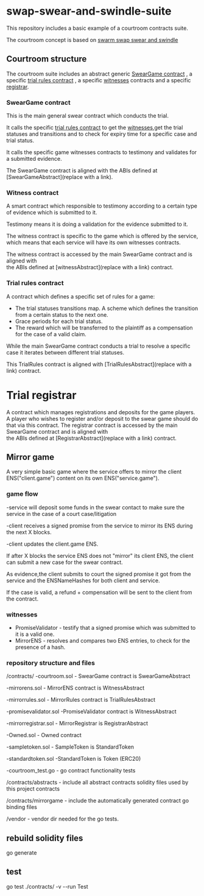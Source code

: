 # swap-swear-and-swindle-suite

This repository includes a basic example of a courtroom contracts suite.

The courtroom concept is based on [swarm swap swear and swindle](http://swarm-gateways.net/bzz:/theswarm.eth/ethersphere/orange-papers/1/sw%5E3.pdf)

## Courtroom structure

The courtroom suite includes an abstract generic [SwearGame contract](#sweargame-contract) , a specific [trial rules contract](#trial-rules-contract) , a specific [witnesses](#witness-contract) contracts and a specific [registrar](#trial-registrar).

### SwearGame contract

This is the main general swear contract which conducts the trial.

It calls the specific [trial rules contract](#trial-rules-contract) to get the [witnesses](#witness-contract),get the trial statuses and transitions
and to check for expiry time for a specific case and trial status.

It calls the specific game witnesses contracts to testimony and validates for a submitted evidence.

The SwearGame contract is aligned with the ABIs defined at [SwearGameAbstract](replace with a link).

### Witness contract

 A smart contract which responsible to testimony according to a certain type of evidence which is submitted to it.

 Testimony means it is doing a validation for the evidence submitted to it.  

 The witness contract is specific to the game which is offered by the service,
 which means that each service will have its own witnesses contracts.

 The witness contract is accessed by the main SwearGame contract and is aligned with  
 the ABIs defined at [witnessAbstract](replace with a link) contract.


### Trial rules contract

A contract which defines a specific set of rules for a game:

- The trial statuses transitions map. A scheme which defines the transition from a certain status to the next one.
- Grace periods for each trial status.
- The reward which will be transferred to the plaintiff as a compensation for the case of a valid claim.

While the main SwearGame contract conducts a trial to resolve a specific case it iterates between different trial statuses.

This TrialRules contract is aligned with [TrialRulesAbstract](replace with a link) contract.

# Trial registrar

A contract which manages registrations and deposits for the game players.
A player who wishes to register and/or deposit to the swear game should do that via this contract.
The registrar contract is accessed by the main SwearGame contract and is aligned with  
the ABIs defined at [RegistrarAbstract](replace with a link) contract.


## Mirror game
A very simple basic game where the service offers to mirror the client ENS("client.game") content on its own ENS("service.game").

### game flow
-service will deposit some funds in the swear contact to make sure the service in the case of a court case/litigation

-client receives a signed promise from the service to mirror its ENS during the next X blocks.

-client updates the client.game ENS.

If after X blocks the service ENS does not "mirror" its client ENS, the client can submit a new case for the swear contract.

As evidence,the client submits to court the signed promise it got from the service and the ENSNameHashes for both client and service.

If the case is valid, a refund + compensation will be sent to the client from the contract.

### witnesses
 - PromiseValidator - testify that a signed promise which was submitted to it is a valid one.
 - MirrorENS        - resolves and compares two ENS entries, to check for the presence of a hash.


### repository structure and files
 /contracts/
 -courtroom.sol - SwearGame contract is SwearGameAbstract

 -mirrorens.sol - MirrorENS contract is WitnessAbstract

 -mirrorrules.sol - MirrorRules contract is TrialRulesAbstract

 -promisevalidator.sol -PromiseValidator contract is WitnessAbstract

 -mirrorregistrar.sol - MirrorRegistrar is RegistrarAbstract

 -Owned.sol -  Owned contract

 -sampletoken.sol -  SampleToken is StandardToken

 -standardtoken.sol -StandardToken is Token (ERC20)

 -courtroom_test.go - go contract functionality tests

 /contracts/abstracts - include all abstract contracts solidity files used by this project contracts

 /contracts/mirrorgame - include the automatically generated contract go binding files

 /vendor     - vendor dir needed for the go tests.

## rebuild solidity files
 go generate
## test
go test ./contracts/ -v --run Test
